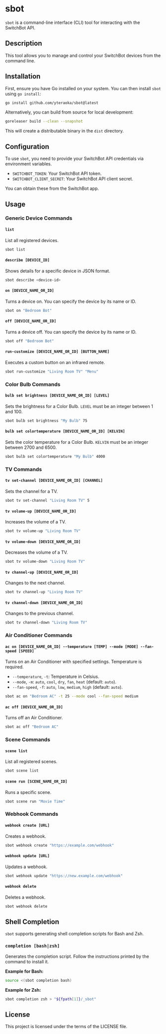 # sbot

`sbot` is a command-line interface (CLI) tool for interacting with the SwitchBot API.

## Description

This tool allows you to manage and control your SwitchBot devices from the command line.

## Installation

First, ensure you have Go installed on your system. You can then install `sbot` using `go install`:

```bash
go install github.com/yteraoka/sbot@latest
```

Alternatively, you can build from source for local development:

```bash
goreleaser build --clean --snapshot
```

This will create a distributable binary in the `dist` directory.

## Configuration

To use `sbot`, you need to provide your SwitchBot API credentials via environment variables.

*   `SWITCHBOT_TOKEN`: Your SwitchBot API token.
*   `SWITCHBOT_CLIENT_SECRET`: Your SwitchBot API client secret.

You can obtain these from the SwitchBot app.

## Usage

### Generic Device Commands

#### `list`

List all registered devices.

```bash
sbot list
```

#### `describe [DEVICE_ID]`

Shows details for a specific device in JSON format.

```bash
sbot describe <device-id>
```

#### `on [DEVICE_NAME_OR_ID]`

Turns a device on. You can specify the device by its name or ID.

```bash
sbot on "Bedroom Bot"
```

#### `off [DEVICE_NAME_OR_ID]`

Turns a device off. You can specify the device by its name or ID.

```bash
sbot off "Bedroom Bot"
```

#### `run-customize [DEVICE_NAME_OR_ID] [BUTTON_NAME]`

Executes a custom button on an infrared remote.

```bash
sbot run-customize "Living Room TV" "Menu"
```

### Color Bulb Commands

#### `bulb set brightness [DEVICE_NAME_OR_ID] [LEVEL]`

Sets the brightness for a Color Bulb. `LEVEL` must be an integer between 1 and 100.

```bash
sbot bulb set brightness "My Bulb" 75
```

#### `bulb set colortemperature [DEVICE_NAME_OR_ID] [KELVIN]`

Sets the color temperature for a Color Bulb. `KELVIN` must be an integer between 2700 and 6500.

```bash
sbot bulb set colortemperature "My Bulb" 4000
```

### TV Commands

#### `tv set-channel [DEVICE_NAME_OR_ID] [CHANNEL]`

Sets the channel for a TV.

```bash
sbot tv set-channel "Living Room TV" 5
```

#### `tv volume-up [DEVICE_NAME_OR_ID]`

Increases the volume of a TV.

```bash
sbot tv volume-up "Living Room TV"
```

#### `tv volume-down [DEVICE_NAME_OR_ID]`

Decreases the volume of a TV.

```bash
sbot tv volume-down "Living Room TV"
```

#### `tv channel-up [DEVICE_NAME_OR_ID]`

Changes to the next channel.

```bash
sbot tv channel-up "Living Room TV"
```

#### `tv channel-down [DEVICE_NAME_OR_ID]`

Changes to the previous channel.

```bash
sbot tv channel-down "Living Room TV"
```

### Air Conditioner Commands

#### `ac on [DEVICE_NAME_OR_ID] --temperature [TEMP] --mode [MODE] --fan-speed [SPEED]`

Turns on an Air Conditioner with specified settings. Temperature is required.

*   `--temperature`, `-t`: Temperature in Celsius.
*   `--mode`, `-m`: `auto`, `cool`, `dry`, `fan`, `heat` (default: `auto`).
*   `--fan-speed`, `-f`: `auto`, `low`, `medium`, `high` (default: `auto`).

```bash
sbot ac on "Bedroom AC" -t 25 --mode cool --fan-speed medium
```

#### `ac off [DEVICE_NAME_OR_ID]`

Turns off an Air Conditioner.

```bash
sbot ac off "Bedroom AC"
```

### Scene Commands

#### `scene list`

List all registered scenes.

```bash
sbot scene list
```

#### `scene run [SCENE_NAME_OR_ID]`

Runs a specific scene.

```bash
sbot scene run "Movie Time"
```

### Webhook Commands

#### `webhook create [URL]`

Creates a webhook.

```bash
sbot webhook create "https://example.com/webhook"
```

#### `webhook update [URL]`

Updates a webhook.

```bash
sbot webhook update "https://new.example.com/webhook"
```

#### `webhook delete`

Deletes a webhook.

```bash
sbot webhook delete
```

## Shell Completion

`sbot` supports generating shell completion scripts for Bash and Zsh.

### `completion [bash|zsh]`

Generates the completion script. Follow the instructions printed by the command to install it.

**Example for Bash:**

```bash
source <(sbot completion bash)
```

**Example for Zsh:**

```bash
sbot completion zsh > "${fpath[1]}/_sbot"
```

## License

This project is licensed under the terms of the LICENSE file.